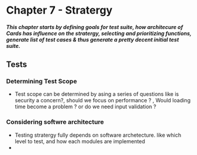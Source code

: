 # Chapter 7 - Stratergy

##### This chapter starts by defining goals for test suite, how architecure of Cards has influence on the stratergy, selecting and prioritizing functions, generate list of test cases & thus generate a pretty decent initial test suite.

## Tests

### Determining Test Scope

* Test scope can be determined by asing a series of questions like is security a concern?, should we focus on performance ? , Would loading time become a problem ? or do we need input validation ?

### Considering softwre architecture

* Testing stratergy fully depends on software archetecture. like which level to test, and how each modules are implemented
*

